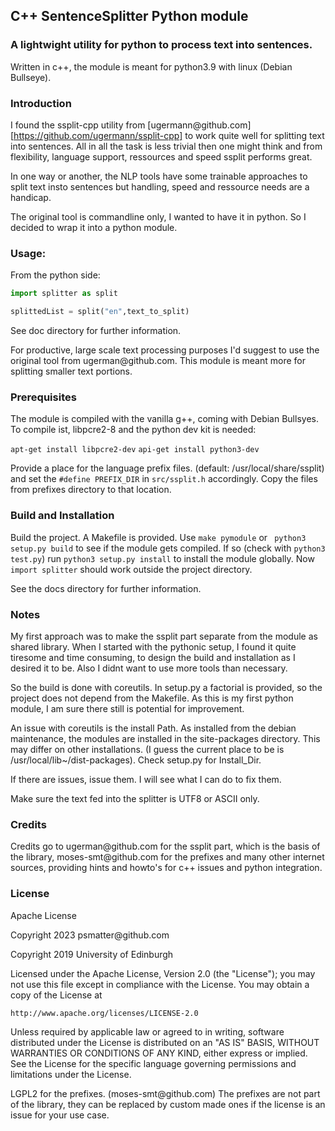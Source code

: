 ## C++ SentenceSplitter Python module

### A lightwight utility for python to process text into sentences.

Written in c++, the module is meant for python3.9 with linux (Debian Bullseye).

### Introduction

I found the ssplit-cpp utility from [ugermann\@github.com][https://github.com/ugermann/ssplit-cpp] to work quite well for splitting text into sentences. All in all the task is less trivial then one might think and from flexibility, language support, ressources and speed ssplit performs great.

In one way or another, the NLP tools have some trainable approaches to split text insto sentences but handling, speed and ressource needs are a handicap. 

The original tool is commandline only, I wanted to have it in python. So I decided to wrap it into a python module. 


### Usage:

From the python side: 

```python
import splitter as split

splittedList = split("en",text_to_split)
```

See doc directory for further information. 

For productive, large scale text processing purposes I'd suggest to use the original tool from ugerman\@github.com. This module is meant more for splitting smaller text portions. 

### Prerequisites

The module is compiled with the vanilla g++, coming with Debian Bullsyes. To compile ist, libpcre2-8 and the python dev kit is needed:

`apt-get install libpcre2-dev` 
`api-get install python3-dev`

Provide a place for the language prefix files. (default: /usr/local/share/ssplit) and set the `#define PREFIX_DIR` in `src/ssplit.h` accordingly. Copy the files from prefixes directory to that location. 


### Build and Installation

Build the project. A Makefile is provided. Use `make pymodule` or  ` python3 setup.py build` to see if the module gets compiled. If so (check with `python3 test.py`) run `python3 setup.py install` to install the module globally. Now `import splitter` should work outside the project directory. 

See the docs directory for further information. 

### Notes

My first approach was to make the ssplit part separate from the module as shared library. When I started with the pythonic setup, I found it quite tiresome and time consuming, to design the build and installation as I desired it to be. Also I didnt want to use more tools than necessary.  

So the build is done with coreutils. In setup.py a factorial is provided, so the project does not depend from the Makefile. As this is my first python module, I am sure there still is potential for improvement. 

An issue with coreutils is the install Path. As installed from the debian maintenance, the modules are installed in the site-packages directory. This may differ on other installations. (I guess the current place to be is /usr/local/lib~/dist-packages). Check setup.py for Install_Dir. 


If there are issues, issue them. I will see what I can do to fix them. 

Make sure the text fed into the splitter is UTF8 or ASCII only. 


### Credits

Credits go to ugerman\@github.com for the ssplit part, which is the basis of the library, moses-smt\@github.com for the prefixes and many other internet sources, providing hints and howto's for c++ issues and python integration. 

### License

Apache License 

   Copyright 2023 psmatter\@github.com 


   Copyright 2019 University of Edinburgh

   Licensed under the Apache License, Version 2.0 (the "License");
   you may not use this file except in compliance with the License.
   You may obtain a copy of the License at

    http://www.apache.org/licenses/LICENSE-2.0

   Unless required by applicable law or agreed to in writing, software
   distributed under the License is distributed on an "AS IS" BASIS,
   WITHOUT WARRANTIES OR CONDITIONS OF ANY KIND, either express or implied.
   See the License for the specific language governing permissions and
   limitations under the License.


   LGPL2 for the prefixes. \(moses-smt\@github.com\)
   The prefixes are not part of the library, they can be replaced by
   custom made ones if the license is an issue for your use case.



